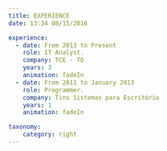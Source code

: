```yaml
---
title: EXPERIENCE
date: 13:34 08/15/2016 

experience:
  - date: From 2013 to Present
    role: IT Analyst.
    company: TCE - TO
    years: 3
    animation: fadeIn
  - date: From 2011 to January 2013 
    role: Programmer.
    company: Tins Sistemas para Escritório
    years: 1
    animation: fadeIn

taxonomy:
    category: right
---
```


